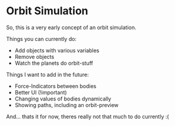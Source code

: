# Orbit Simulation

So, this is a very early concept of an orbit simulation.

Things you can currently do:

- Add objects with various variables
- Remove objects
- Watch the planets do orbit-stuff

Things I want to add in the future:

- Force-Indicators between bodies
- Better UI (!important)
- Changing values of bodies dynamically
- Showing paths, including an orbit-preview

And... thats it for now, theres really not that much to do currently :(
